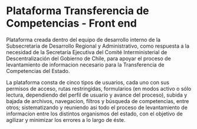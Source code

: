 # Plataforma Transferencia de Competencias - Front end

Plataforma creada dentro del equipo de desarrollo interno de la Subsecretaria de Desarrollo Regional y Administrativo, como respuesta a la necesidad de la Secretaría Ejecutiva del Comité Interministerial de Descentralización del Gobierno de Chile, para apoyar el proceso de levantamiento de informacion necesario para la Transferencia de Competencias del Estado.

La plataforma consta de cinco tipos de usuarios, cada uno con sus permisos de acceso, rutas restringidas, formularios (en modos activo o sólo lectura, dependiendo del perfil de usuario y avance del proceso), subida y bajada de archivos, navegacion, filtros y búsqueda de competencias, entre otros; sistematizando y reuniendo asi todo el proceso de levantamiento de informacion entre los distintos organismos del estado, con el objetivo de agilizar y minimizar los errores a lo largo de éste.

